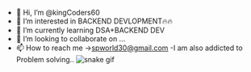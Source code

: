 - 👋 Hi, I’m @kingCoders60
- 👀 I’m interested in BACKEND DEVLOPMENT🔥🔥
- 🌱 I’m currently learning DSA+BACKEND DEV
- 💞️ I’m looking to collaborate on ...
- 📫 How to reach me ->spworld30@gmail.com
-I am also addicted to Problem solving..
![snake gif](https://kingCoders60/kingCoders60/blob/output/github-snake-dark.svg)

<!---
kingCoders60/kingCoders60 is a ✨ special ✨ repository because its `README.md` (this file) appears on your GitHub profile.
You can click the Preview link to take a look at your changes.
--->
